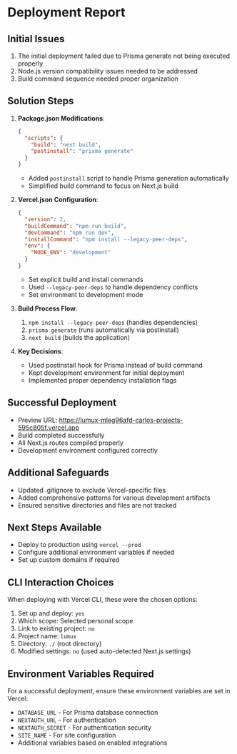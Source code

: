 # Deployment Report

## Initial Issues
1. The initial deployment failed due to Prisma generate not being executed properly
2. Node.js version compatibility issues needed to be addressed
3. Build command sequence needed proper organization

## Solution Steps

1. **Package.json Modifications**:
   ```json
   {
     "scripts": {
       "build": "next build",
       "postinstall": "prisma generate"
     }
   }
   ```
   - Added `postinstall` script to handle Prisma generation automatically
   - Simplified build command to focus on Next.js build

2. **Vercel.json Configuration**:
   ```json
   {
     "version": 2,
     "buildCommand": "npm run build",
     "devCommand": "npm run dev",
     "installCommand": "npm install --legacy-peer-deps",
     "env": {
       "NODE_ENV": "development"
     }
   }
   ```
   - Set explicit build and install commands
   - Used `--legacy-peer-deps` to handle dependency conflicts
   - Set environment to development mode

3. **Build Process Flow**:
   1. `npm install --legacy-peer-deps` (handles dependencies)
   2. `prisma generate` (runs automatically via postinstall)
   3. `next build` (builds the application)

4. **Key Decisions**:
   - Used postinstall hook for Prisma instead of build command
   - Kept development environment for initial deployment
   - Implemented proper dependency installation flags

## Successful Deployment
- Preview URL: https://lumux-mleg96afd-carlos-projects-595c805f.vercel.app
- Build completed successfully
- All Next.js routes compiled properly
- Development environment configured correctly

## Additional Safeguards
- Updated .gitignore to exclude Vercel-specific files
- Added comprehensive patterns for various development artifacts
- Ensured sensitive directories and files are not tracked

## Next Steps Available
- Deploy to production using `vercel --prod`
- Configure additional environment variables if needed
- Set up custom domains if required

## CLI Interaction Choices
When deploying with Vercel CLI, these were the chosen options:
1. Set up and deploy: `yes`
2. Which scope: Selected personal scope
3. Link to existing project: `no`
4. Project name: `lumux`
5. Directory: `./` (root directory)
6. Modified settings: `no` (used auto-detected Next.js settings)

## Environment Variables Required
For a successful deployment, ensure these environment variables are set in Vercel:
- `DATABASE_URL` - For Prisma database connection
- `NEXTAUTH_URL` - For authentication
- `NEXTAUTH_SECRET` - For authentication security
- `SITE_NAME` - For site configuration
- Additional variables based on enabled integrations 